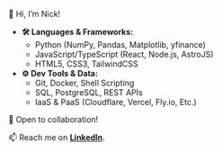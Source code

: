 👋 Hi, I’m Nick!

* **🛠️ Languages & Frameworks:**
  * Python (NumPy, Pandas, Matplotlib, yfinance)
  * JavaScript/TypeScript (React, Node.js, AstroJS)
  * HTML5, CSS3, TailwindCSS
* **⚙️ Dev Tools & Data:**
  * Git, Docker, Shell Scripting
  * SQL, PostgreSQL, REST APIs
  * IaaS & PaaS (Cloudflare, Vercel, Fly.io, Etc.)

💬 Open to collaboration!

📫 Reach me on **[LinkedIn](https://www.linkedin.com/in/nick-bischoff/)**.

